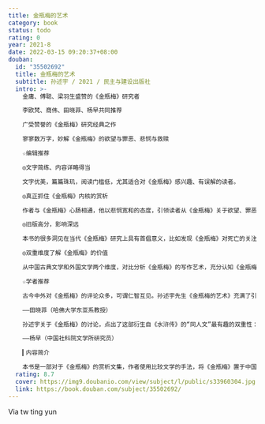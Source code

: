 ```yaml
---
title: 金瓶梅的艺术
category: book
status: todo
rating: 0
year: 2021-8
date: 2022-03-15 09:20:37+08:00
douban:
  id: "35502692"
  title: 金瓶梅的艺术
  subtitle: 孙述宇 / 2021 / 民主与建设出版社
  intro: >-
    金庸、傅聪、梁羽生盛赞的《金瓶梅》研究者

    李欧梵、商伟、田晓菲、杨早共同推荐

    广受赞誉的《金瓶梅》研究经典之作

    寥寥数万字，妙解《金瓶梅》的欲望与罪恶、悲悯与救赎

    ☆编辑推荐

    ◎文字简练、内容详略得当

    文字优美，篇篇珠玑，阅读门槛低，尤其适合对《金瓶梅》感兴趣、有误解的读者。

    ◎真正抓住《金瓶梅》内核的赏析

    作者与《金瓶梅》心肠相通，他以悲悯宽和的态度，引领读者从《金瓶梅》关于欲望、罪恶表象中，发现故事背后“人生的本来面目”。

    ◎旧版高分，影响深远

    本书的很多洞见在当代《金瓶梅》研究上具有首倡意义，比如发现《金瓶梅》对死亡的关注、用释家思想理解《金瓶梅》等，自1978年初版以来已逾40年，还在不断影响一代代的研究者。

    ◎双重维度了解《金瓶梅》的价值

    从中国古典文学和外国文学两个维度，对比分析《金瓶梅》的写作艺术，充分认知《金瓶梅》真正的文学高度和文学价值

    ☆学者推荐

    古今中外对《金瓶梅》的评论众多，可谓仁智互见。孙述宇先生《金瓶梅的艺术》充满了引人入胜的分析，以其犀利的眼光、爱惜的情怀，更因为深深了解西洋小说历史而能够对中国文学传统中这部横空出世的杰作产生格外深刻和独到的反观，特别于我心有戚戚焉。虽然最初写于四十多年前，今天重读，还是令人耳目一新。我希望哪怕没有读过小说原作的人，也来读一读这部论著，也许可以对小说形式的艺术，对《金瓶梅》，对我们的人间世，都能多一点思考，多一点理解，多一点包容。

    ——田晓菲（哈佛大学东亚系教授）

    孙述宇关于《金瓶梅》的讨论，点出了这部衍生自《水浒传》的“同人文”最有趣的双重性：一方面，《金瓶梅》表现出惊人的写实能力，对市井社会的再现远超母本《水浒传》；另一方面，意图劝人向善的冲动又制约着作者的妙笔。《金瓶梅》就在纠结中走完了全程，也成就了它相对寂寞的声名。读读孙述宇教授这本书，能让你从头开始认知《金瓶梅》这本无法入选“古典名著”的奇书。

    ——杨早（中国社科院文学所研究员）

    ▎内容简介

    本书是一部对于《金瓶梅》的赏析文集，作者使用比较文学的手法，将《金瓶梅》置于中国传统文学和世界名著两个广阔的文学维度中，从金（潘金莲）、瓶（李瓶儿）、梅（庞春梅）、西门庆等代表性人物入手，重点分析了《金瓶梅》的写实艺术、讽刺手法、对日常生活细节的关注、对死亡的独特关心等，既说明《金瓶梅》为《红楼梦》《儒林外史》等传统文学经典所开启的诸多先河，又旁征博引众多世界一流作家如契诃夫、托尔斯泰、狄更斯等人的著作，深入浅出地阐述《金瓶梅》杰出的文学高度。同时，作者以与《金梅瓶》作者相通的心肠，体察人性的深不可测，尤其是对宋惠莲、应伯爵、李桂姐等非主要人物进行解说，透彻地洞悉《金瓶梅》所包含的同情、慈悲和救赎。
  rating: 8.7
  cover: https://img9.doubanio.com/view/subject/l/public/s33960304.jpg
  link: https://book.douban.com/subject/35502692/
---
```


Via tw ting yun
